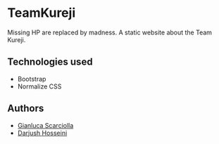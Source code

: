 # TeamKureji
Missing HP are replaced by madness.
A static website about the Team Kureji.


## Technologies used

- Bootstrap
- Normalize CSS

## Authors

- [Gianluca Scarciolla](https://github.com/gianlucascarciolla)
- [Darjush Hosseini](https://github.com/darjush96)

